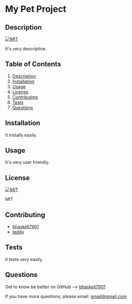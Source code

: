 # My Pet Project

## Description
[![MIT](https://img.shields.io/static/v1?label=License&message=MIT&color=success)](https://opensource.org/licenses/MIT)

It's very descriptive.


## Table of Contents

1. [Description](#description)
1. [Installation](#installation)
1. [Usage](#usage)
1. [License](#license)
1. [Contributing](#contributing)
1. [Tests](#tests)
1. [Questions](#questions)


## Installation

It installs easily.


## Usage

It's very user friendly.


## License

[![MIT](https://img.shields.io/static/v1?label=License&message=MIT&color=success)](https://opensource.org/licenses/MIT)

MIT


## Contributing
* [bhaskell7901](https://github.com/bhaskell7901)
* [teddy](https://github.com/teddy)


## Tests

It tests very easily.


## Questions
Get to know be better on GitHub --> [bhaskell7901](https://github.com/bhaskell7901)

If you have more questions, please email: [gmail@gmail.com](mailto:gmail@gmail.com?subject=%22My%20Pet%20Project%20Questions%22)
